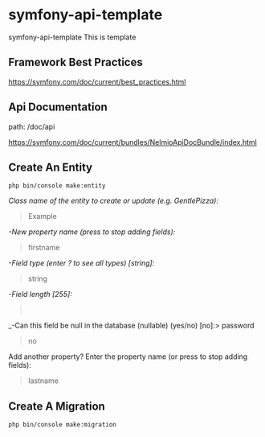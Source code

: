 # symfony-api-template
symfony-api-template
This is template


## Framework Best Practices

https://symfony.com/doc/current/best_practices.html

## Api Documentation
path: /doc/api

https://symfony.com/doc/current/bundles/NelmioApiDocBundle/index.html

## Create An Entity
`php bin/console make:entity `

_Class name of the entity to create or update (e.g. GentlePizza):_
> Example

_-New property name (press <return> to stop adding fields):_
> firstname

_-Field type (enter ? to see all types) [string]:_
> string
>
_-Field length [255]:_
> &nbsp;

_-Can this field be null in the database (nullable) (yes/no) [no]:> password
> no

Add another property? Enter the property name (or press <return> to stop adding fields):
> lastname



## Create A Migration

`php bin/console make:migration`
